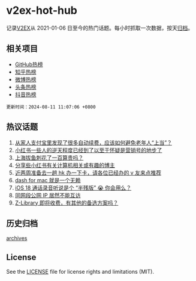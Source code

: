 # v2ex-hot-hub

 记录[V2EX](https://www.v2ex.com/)从 2021-01-06 日至今的热门话题。每小时抓取一次数据，按天[归档](archives)。
 
 ## 相关项目

- [GitHub热榜](https://github.com/it985/github-hot-hub)
- [知乎热榜](https://github.com/it985/zhihu-hot-hub)
- [微博热榜](https://github.com/it985/weibo-hot-hub)
- [头条热榜](https://github.com/it985/toutiao-hot-hub)
- [抖音热榜](https://github.com/it985/douyin-hot-hub)


 `更新时间：2024-08-11 11:07:06 +0800`

## 热议话题

1. [从家人支付宝里发现了很多自动续费，应该如何避免老年人“上当”？](https://www.v2ex.com/t/1063967)
1. [小红书一些人的逆天程度已经到了以至于怀疑是营销号的地步了](https://www.v2ex.com/t/1063968)
1. [上海拔鱼刺花了一百算贵吗？](https://www.v2ex.com/t/1064013)
1. [分享些小红书有关计算机相关或有趣的博主](https://www.v2ex.com/t/1064007)
1. [近两周准备去一趟 hk 办一下卡，请各位已经办的 v 友来点推荐](https://www.v2ex.com/t/1064027)
1. [dash for mac 就是一个无赖](https://www.v2ex.com/t/1063976)
1. [iOS 18 通话录音听说是个 “半残版” 😭 你会用么？](https://www.v2ex.com/t/1064033)
1. [同网段公网 IP 居然不能互访](https://www.v2ex.com/t/1064026)
1. [Z-Library 即将收费，有其他的备选方案吗？](https://www.v2ex.com/t/1064023)

## 历史归档

[archives](archives)

## License

See the [LICENSE](LICENSE) file for license rights and limitations (MIT).
